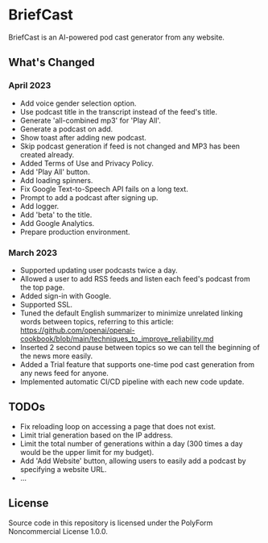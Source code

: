 # BriefCast

BriefCast is an AI-powered pod cast generator from any website.

## What's Changed

### April 2023

- Add voice gender selection option.
- Use podcast title in the transcript instead of the feed's title.
- Generate 'all-combined mp3' for 'Play All'.
- Generate a podcast on add.
- Show toast after adding new podcast.
- Skip podcast generation if feed is not changed and MP3 has been created already.
- Added Terms of Use and Privacy Policy.
- Add 'Play All' button.
- Add loading spinners.
- Fix Google Text-to-Speech API fails on a long text.
- Prompt to add a podcast after signing up.
- Add logger.
- Add 'beta' to the title.
- Add Google Analytics.
- Prepare production environment.

### March 2023

- Supported updating user podcasts twice a day.
- Allowed a user to add RSS feeds and listen each feed's podcast from the top page.
- Added sign-in with Google.
- Supported SSL.
- Tuned the default English summarizer to minimize unrelated linking words between topics, referring to this article: https://github.com/openai/openai-cookbook/blob/main/techniques_to_improve_reliability.md
- Inserted 2 second pause between topics so we can tell the beginning of the news more easily.
- Added a Trial feature that supports one-time pod cast generation from any news feed for anyone.
- Implemented automatic CI/CD pipeline with each new code update.

## TODOs

- Fix reloading loop on accessing a page that does not exist.
- Limit trial generation based on the IP address.
- Limit the total number of generations within a day (300 times a day would be the upper limit for my budget).
- Add 'Add Website' button, allowing users to easily add a podcast by specifying a website URL.
- ...

## License

Source code in this repository is licensed under the PolyForm Noncommercial License 1.0.0.
